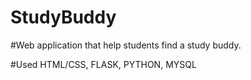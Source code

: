 # StudyBuddy

#Web application that help students find a study buddy.

#Used HTML/CSS, FLASK, PYTHON, MYSQL
